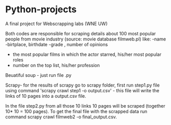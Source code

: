 # Python-projects

A final project for Webscrapping labs (WNE UW)

Both codes are responsible for scraping details about 100 most popular people from movie industry (source: movie database filmweb.pl) like:
-name
-birtplace, birthdate
-grade , number of opinions
- the most popular films in which the actor starred, his/her most popular roles
- number on the top list, his/her profession

Beuatiful soup - just run file .py

Scrapy- for the results of scrapy go to scrapy folder, first run step1.py file using command 
'scrapy crawl step1 -o output.csv' - this file will write the links of 10 pages into a output.csv file. 

In the file step2.py from all those 10 links 10 pages will be scraped (together 10* 10 = 100 pages).
To get the final file with the scrapped data run command scrapy crawl filmweb2 -o final_output.csv.

